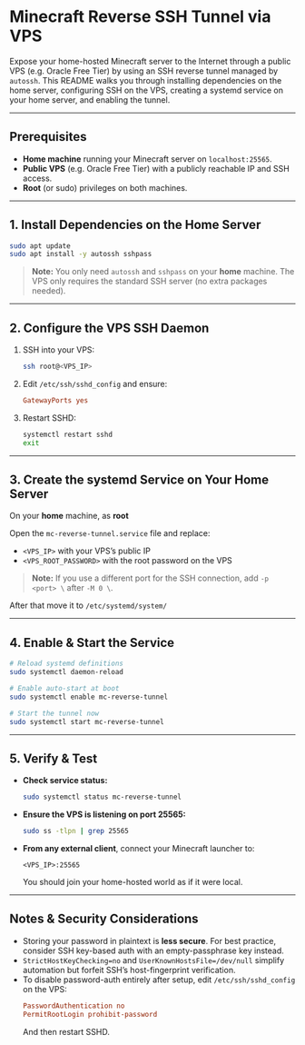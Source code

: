 # Minecraft Reverse SSH Tunnel via VPS

Expose your home-hosted Minecraft server to the Internet through a public VPS (e.g. Oracle Free Tier) by using an SSH reverse tunnel managed by `autossh`. This README walks you through installing dependencies on the home server, configuring SSH on the VPS, creating a systemd service on your home server, and enabling the tunnel.

---

## Prerequisites

- **Home machine** running your Minecraft server on `localhost:25565`.  
- **Public VPS** (e.g. Oracle Free Tier) with a publicly reachable IP and SSH access.  
- **Root** (or sudo) privileges on both machines.

---

## 1. Install Dependencies on the Home Server

```bash
sudo apt update
sudo apt install -y autossh sshpass
```

> **Note:** You only need `autossh` and `sshpass` on your **home** machine. The VPS only requires the standard SSH server (no extra packages needed).

---

## 2. Configure the VPS SSH Daemon

1. SSH into your VPS:
   ```bash
   ssh root@<VPS_IP>
   ```
2. Edit `/etc/ssh/sshd_config` and ensure:
   ```conf
   GatewayPorts yes
   ```
3. Restart SSHD:
   ```bash
   systemctl restart sshd
   exit
   ```

---

## 3. Create the systemd Service on Your Home Server

On your **home** machine, as **root**

Open the `mc-reverse-tunnel.service` file and replace:
   - `<VPS_IP>` with your VPS’s public IP  
   - `<VPS_ROOT_PASSWORD>` with the root password on the VPS  

> **Note:** If you use a different port for the SSH connection, add `-p <port> \` after `-M 0 \`.

After that move it to `/etc/systemd/system/`

---

## 4. Enable & Start the Service

```bash
# Reload systemd definitions
sudo systemctl daemon-reload

# Enable auto-start at boot
sudo systemctl enable mc-reverse-tunnel

# Start the tunnel now
sudo systemctl start mc-reverse-tunnel
```

---

## 5. Verify & Test

- **Check service status:**
  ```bash
  sudo systemctl status mc-reverse-tunnel
  ```
- **Ensure the VPS is listening on port 25565:**
  ```bash
  sudo ss -tlpn | grep 25565
  ```
- **From any external client**, connect your Minecraft launcher to:
  ```
  <VPS_IP>:25565
  ```
  You should join your home-hosted world as if it were local.

---

## Notes & Security Considerations

- Storing your password in plaintext is **less secure**. For best practice, consider SSH key-based auth with an empty-passphrase key instead.  
- `StrictHostKeyChecking=no` and `UserKnownHostsFile=/dev/null` simplify automation but forfeit SSH’s host-fingerprint verification.  
- To disable password-auth entirely after setup, edit `/etc/ssh/sshd_config` on the VPS:
  ```conf
  PasswordAuthentication no
  PermitRootLogin prohibit-password
  ```
  And then restart SSHD.

